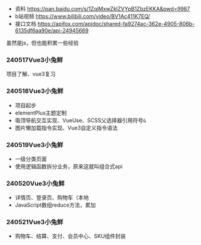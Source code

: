 - 资料 https://pan.baidu.com/s/1ZqjMxwZklZVYpB1ZbzEKKA&pwd=9987
- b站视频 https://www.bilibili.com/video/BV1Ac411K7EQ/
- 接口文档 https://apifox.com/apidoc/shared-fa9274ac-362e-4905-806b-6135df6aa90e/api-24945669

虽然是js，但也能积累一些经验

### 240517Vue3小兔鲜
项目了解、vue3复习

### 240518Vue3小兔鲜
- 项目起步
- elementPlus主题定制
- 吸顶导航交互实现、VueUse、SCSS父选择器引用符号`&`
- 图片懒加载指令实现、Vue3自定义指令语法

### 240519Vue3小兔鲜
- 一级分类页面
- 使用逻辑函数拆分业务，原来这就叫组合式api

### 240520Vue3小兔鲜
- 详情页、登录页、购物车（本地
- JavaScript数组reduce方法，累加

### 240521Vue3小兔鲜
- 购物车、结算、支付、会员中心、SKU组件封装